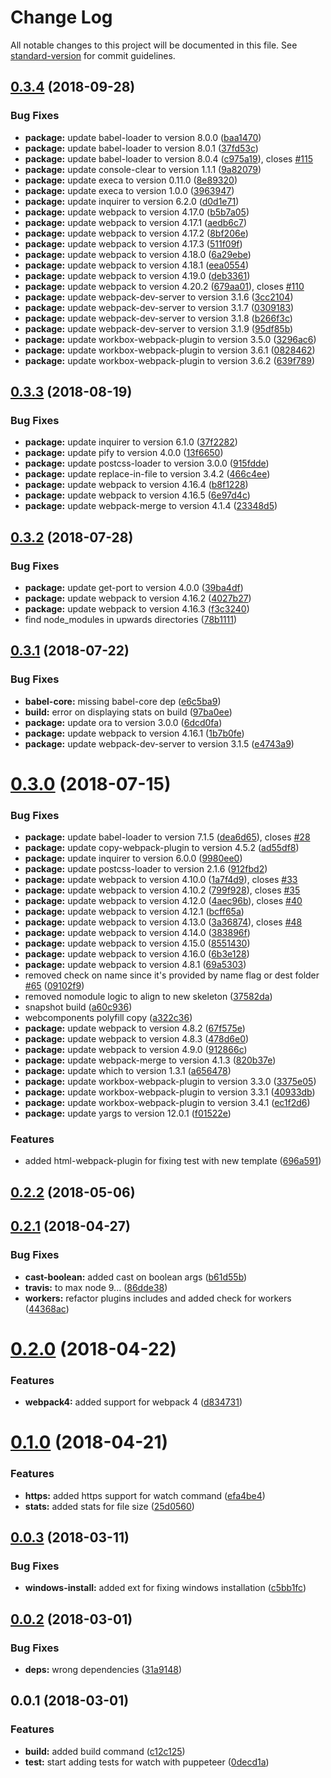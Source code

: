 # Change Log

All notable changes to this project will be documented in this file. See [standard-version](https://github.com/conventional-changelog/standard-version) for commit guidelines.

<a name="0.3.4"></a>
## [0.3.4](https://github.com/PolymerX/polymerx-cli/compare/v0.3.3...v0.3.4) (2018-09-28)


### Bug Fixes

* **package:** update babel-loader to version 8.0.0 ([baa1470](https://github.com/PolymerX/polymerx-cli/commit/baa1470))
* **package:** update babel-loader to version 8.0.1 ([37fd53c](https://github.com/PolymerX/polymerx-cli/commit/37fd53c))
* **package:** update babel-loader to version 8.0.4 ([c975a19](https://github.com/PolymerX/polymerx-cli/commit/c975a19)), closes [#115](https://github.com/PolymerX/polymerx-cli/issues/115)
* **package:** update console-clear to version 1.1.1 ([9a82079](https://github.com/PolymerX/polymerx-cli/commit/9a82079))
* **package:** update execa to version 0.11.0 ([8e89320](https://github.com/PolymerX/polymerx-cli/commit/8e89320))
* **package:** update execa to version 1.0.0 ([3963947](https://github.com/PolymerX/polymerx-cli/commit/3963947))
* **package:** update inquirer to version 6.2.0 ([d0d1e71](https://github.com/PolymerX/polymerx-cli/commit/d0d1e71))
* **package:** update webpack to version 4.17.0 ([b5b7a05](https://github.com/PolymerX/polymerx-cli/commit/b5b7a05))
* **package:** update webpack to version 4.17.1 ([aedb6c7](https://github.com/PolymerX/polymerx-cli/commit/aedb6c7))
* **package:** update webpack to version 4.17.2 ([8bf206e](https://github.com/PolymerX/polymerx-cli/commit/8bf206e))
* **package:** update webpack to version 4.17.3 ([511f09f](https://github.com/PolymerX/polymerx-cli/commit/511f09f))
* **package:** update webpack to version 4.18.0 ([6a29ebe](https://github.com/PolymerX/polymerx-cli/commit/6a29ebe))
* **package:** update webpack to version 4.18.1 ([eea0554](https://github.com/PolymerX/polymerx-cli/commit/eea0554))
* **package:** update webpack to version 4.19.0 ([deb3361](https://github.com/PolymerX/polymerx-cli/commit/deb3361))
* **package:** update webpack to version 4.20.2 ([679aa01](https://github.com/PolymerX/polymerx-cli/commit/679aa01)), closes [#110](https://github.com/PolymerX/polymerx-cli/issues/110)
* **package:** update webpack-dev-server to version 3.1.6 ([3cc2104](https://github.com/PolymerX/polymerx-cli/commit/3cc2104))
* **package:** update webpack-dev-server to version 3.1.7 ([0309183](https://github.com/PolymerX/polymerx-cli/commit/0309183))
* **package:** update webpack-dev-server to version 3.1.8 ([b266f3c](https://github.com/PolymerX/polymerx-cli/commit/b266f3c))
* **package:** update webpack-dev-server to version 3.1.9 ([95df85b](https://github.com/PolymerX/polymerx-cli/commit/95df85b))
* **package:** update workbox-webpack-plugin to version 3.5.0 ([3296ac6](https://github.com/PolymerX/polymerx-cli/commit/3296ac6))
* **package:** update workbox-webpack-plugin to version 3.6.1 ([0828462](https://github.com/PolymerX/polymerx-cli/commit/0828462))
* **package:** update workbox-webpack-plugin to version 3.6.2 ([639f789](https://github.com/PolymerX/polymerx-cli/commit/639f789))



<a name="0.3.3"></a>
## [0.3.3](https://github.com/PolymerX/polymerx-cli/compare/v0.3.2...v0.3.3) (2018-08-19)


### Bug Fixes

* **package:** update inquirer to version 6.1.0 ([37f2282](https://github.com/PolymerX/polymerx-cli/commit/37f2282))
* **package:** update pify to version 4.0.0 ([13f6650](https://github.com/PolymerX/polymerx-cli/commit/13f6650))
* **package:** update postcss-loader to version 3.0.0 ([915fdde](https://github.com/PolymerX/polymerx-cli/commit/915fdde))
* **package:** update replace-in-file to version 3.4.2 ([466c4ee](https://github.com/PolymerX/polymerx-cli/commit/466c4ee))
* **package:** update webpack to version 4.16.4 ([b8f1228](https://github.com/PolymerX/polymerx-cli/commit/b8f1228))
* **package:** update webpack to version 4.16.5 ([6e97d4c](https://github.com/PolymerX/polymerx-cli/commit/6e97d4c))
* **package:** update webpack-merge to version 4.1.4 ([23348d5](https://github.com/PolymerX/polymerx-cli/commit/23348d5))



<a name="0.3.2"></a>
## [0.3.2](https://github.com/PolymerX/polymerx-cli/compare/v0.3.1...v0.3.2) (2018-07-28)


### Bug Fixes

* **package:** update get-port to version 4.0.0 ([39ba4df](https://github.com/PolymerX/polymerx-cli/commit/39ba4df))
* **package:** update webpack to version 4.16.2 ([4027b27](https://github.com/PolymerX/polymerx-cli/commit/4027b27))
* **package:** update webpack to version 4.16.3 ([f3c3240](https://github.com/PolymerX/polymerx-cli/commit/f3c3240))
* find node_modules in upwards directories ([78b1111](https://github.com/PolymerX/polymerx-cli/commit/78b1111))



<a name="0.3.1"></a>
## [0.3.1](https://github.com/PolymerX/polymerx-cli/compare/v0.3.0...v0.3.1) (2018-07-22)


### Bug Fixes

* **babel-core:** missing babel-core dep ([e6c5ba9](https://github.com/PolymerX/polymerx-cli/commit/e6c5ba9))
* **build:** error on displaying stats on build ([97ba0ee](https://github.com/PolymerX/polymerx-cli/commit/97ba0ee))
* **package:** update ora to version 3.0.0 ([6dcd0fa](https://github.com/PolymerX/polymerx-cli/commit/6dcd0fa))
* **package:** update webpack to version 4.16.1 ([1b7b0fe](https://github.com/PolymerX/polymerx-cli/commit/1b7b0fe))
* **package:** update webpack-dev-server to version 3.1.5 ([e4743a9](https://github.com/PolymerX/polymerx-cli/commit/e4743a9))



<a name="0.3.0"></a>
# [0.3.0](https://github.com/PolymerX/polymerx-cli/compare/v0.2.2...v0.3.0) (2018-07-15)


### Bug Fixes

* **package:** update babel-loader to version 7.1.5 ([dea6d65](https://github.com/PolymerX/polymerx-cli/commit/dea6d65)), closes [#28](https://github.com/PolymerX/polymerx-cli/issues/28)
* **package:** update copy-webpack-plugin to version 4.5.2 ([ad55df8](https://github.com/PolymerX/polymerx-cli/commit/ad55df8))
* **package:** update inquirer to version 6.0.0 ([9980ee0](https://github.com/PolymerX/polymerx-cli/commit/9980ee0))
* **package:** update postcss-loader to version 2.1.6 ([912fbd2](https://github.com/PolymerX/polymerx-cli/commit/912fbd2))
* **package:** update webpack to version 4.10.0 ([1a7f4d9](https://github.com/PolymerX/polymerx-cli/commit/1a7f4d9)), closes [#33](https://github.com/PolymerX/polymerx-cli/issues/33)
* **package:** update webpack to version 4.10.2 ([799f928](https://github.com/PolymerX/polymerx-cli/commit/799f928)), closes [#35](https://github.com/PolymerX/polymerx-cli/issues/35)
* **package:** update webpack to version 4.12.0 ([4aec96b](https://github.com/PolymerX/polymerx-cli/commit/4aec96b)), closes [#40](https://github.com/PolymerX/polymerx-cli/issues/40)
* **package:** update webpack to version 4.12.1 ([bcff65a](https://github.com/PolymerX/polymerx-cli/commit/bcff65a))
* **package:** update webpack to version 4.13.0 ([3a36874](https://github.com/PolymerX/polymerx-cli/commit/3a36874)), closes [#48](https://github.com/PolymerX/polymerx-cli/issues/48)
* **package:** update webpack to version 4.14.0 ([383896f](https://github.com/PolymerX/polymerx-cli/commit/383896f))
* **package:** update webpack to version 4.15.0 ([8551430](https://github.com/PolymerX/polymerx-cli/commit/8551430))
* **package:** update webpack to version 4.16.0 ([6b3e128](https://github.com/PolymerX/polymerx-cli/commit/6b3e128))
* **package:** update webpack to version 4.8.1 ([69a5303](https://github.com/PolymerX/polymerx-cli/commit/69a5303))
* removed check on name since it's provided by name flag or dest folder [#65](https://github.com/PolymerX/polymerx-cli/issues/65) ([09102f9](https://github.com/PolymerX/polymerx-cli/commit/09102f9))
* removed nomodule logic to align to new skeleton ([37582da](https://github.com/PolymerX/polymerx-cli/commit/37582da))
* snapshot build ([a60c936](https://github.com/PolymerX/polymerx-cli/commit/a60c936))
* webcomponents polyfill copy ([a322c36](https://github.com/PolymerX/polymerx-cli/commit/a322c36))
* **package:** update webpack to version 4.8.2 ([67f575e](https://github.com/PolymerX/polymerx-cli/commit/67f575e))
* **package:** update webpack to version 4.8.3 ([478d6e0](https://github.com/PolymerX/polymerx-cli/commit/478d6e0))
* **package:** update webpack to version 4.9.0 ([912866c](https://github.com/PolymerX/polymerx-cli/commit/912866c))
* **package:** update webpack-merge to version 4.1.3 ([820b37e](https://github.com/PolymerX/polymerx-cli/commit/820b37e))
* **package:** update which to version 1.3.1 ([a656478](https://github.com/PolymerX/polymerx-cli/commit/a656478))
* **package:** update workbox-webpack-plugin to version 3.3.0 ([3375e05](https://github.com/PolymerX/polymerx-cli/commit/3375e05))
* **package:** update workbox-webpack-plugin to version 3.3.1 ([40933db](https://github.com/PolymerX/polymerx-cli/commit/40933db))
* **package:** update workbox-webpack-plugin to version 3.4.1 ([ec1f2d6](https://github.com/PolymerX/polymerx-cli/commit/ec1f2d6))
* **package:** update yargs to version 12.0.1 ([f01522e](https://github.com/PolymerX/polymerx-cli/commit/f01522e))


### Features

* added html-webpack-plugin for fixing test with new template ([696a591](https://github.com/PolymerX/polymerx-cli/commit/696a591))



<a name="0.2.2"></a>
## [0.2.2](https://github.com/PolymerX/polymerx-cli/compare/v0.2.1...v0.2.2) (2018-05-06)



<a name="0.2.1"></a>
## [0.2.1](https://github.com/PolymerX/polymerx-cli/compare/v0.2.0...v0.2.1) (2018-04-27)


### Bug Fixes

* **cast-boolean:** added cast on boolean args ([b61d55b](https://github.com/PolymerX/polymerx-cli/commit/b61d55b))
* **travis:** to max node 9... ([86dde38](https://github.com/PolymerX/polymerx-cli/commit/86dde38))
* **workers:** refactor plugins includes and added check for workers ([44368ac](https://github.com/PolymerX/polymerx-cli/commit/44368ac))



<a name="0.2.0"></a>
# [0.2.0](https://github.com/PolymerX/polymerx-cli/compare/v0.1.0...v0.2.0) (2018-04-22)


### Features

* **webpack4:** added support for webpack 4 ([d834731](https://github.com/PolymerX/polymerx-cli/commit/d834731))



<a name="0.1.0"></a>
# [0.1.0](https://github.com/PolymerX/polymerx-cli/compare/v0.0.3...v0.1.0) (2018-04-21)


### Features

* **https:** added https support for watch command ([efa4be4](https://github.com/PolymerX/polymerx-cli/commit/efa4be4))
* **stats:** added stats for file size ([25d0560](https://github.com/PolymerX/polymerx-cli/commit/25d0560))



<a name="0.0.3"></a>
## [0.0.3](https://github.com/PolymerX/polymerx-cli/compare/v0.0.2...v0.0.3) (2018-03-11)


### Bug Fixes

* **windows-install:** added ext for fixing windows installation ([c5bb1fc](https://github.com/PolymerX/polymerx-cli/commit/c5bb1fc))



<a name="0.0.2"></a>
## [0.0.2](https://github.com/PolymerX/polymerx-cli/compare/v0.0.1...v0.0.2) (2018-03-01)


### Bug Fixes

* **deps:** wrong dependencies ([31a9148](https://github.com/PolymerX/polymerx-cli/commit/31a9148))



<a name="0.0.1"></a>
## 0.0.1 (2018-03-01)


### Features

* **build:** added build command ([c12c125](https://github.com/PolymerX/polymerx-cli/commit/c12c125))
* **test:** start adding tests for watch with puppeteer ([0decd1a](https://github.com/PolymerX/polymerx-cli/commit/0decd1a))
